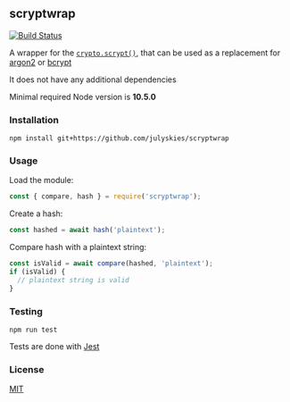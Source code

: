 ## scryptwrap

[![Build Status](https://travis-ci.com/julyskies/scryptwrap.svg?branch=release)](https://travis-ci.com/julyskies/scryptwrap)

A wrapper for the [`crypto.scrypt()`](https://nodejs.org/dist/latest-v14.x/docs/api/crypto.html#crypto_crypto_scrypt_password_salt_keylen_options_callback), that can be used as a replacement for [argon2](https://www.npmjs.com/package/argon2) or [bcrypt](https://www.npmjs.com/package/bcrypt)

It does not have any additional dependencies

Minimal required Node version is **10.5.0**

### Installation

```shell script
npm install git+https://github.com/julyskies/scryptwrap
```

### Usage

Load the module:

```javascript
const { compare, hash } = require('scryptwrap');
```

Create a hash:

```javascript
const hashed = await hash('plaintext');
```

Compare hash with a plaintext string:

```javascript
const isValid = await compare(hashed, 'plaintext');
if (isValid) {
  // plaintext string is valid
}
```

### Testing

```shell script
npm run test
```

Tests are done with [Jest](https://jestjs.io)

### License

[MIT](./LICENSE)
